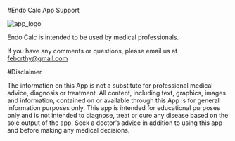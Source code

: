 #Endo Calc App Support


![app_logo](https://user-images.githubusercontent.com/85646938/180656502-8f97583e-b914-4bee-ab92-580716affffb.png)

Endo Calc is intended to be used by medical professionals. 

If you have any comments or questions, please email us at febcrthy@gmail.com

#Disclaimer 

The information on this App is not a substitute for professional medical advice, diagnosis or treatment. All content, including text, graphics, images and information, contained on or available through this App is for general information purposes only. This app is intended for educational purposes only and is not intended to diagnose, treat or cure any disease based on the sole output of the app.  Seek a doctor’s advice in addition to using this app and before making any medical decisions.
